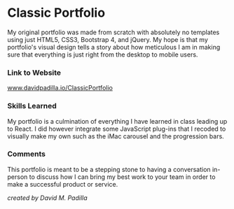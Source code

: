 # Classic Portfolio

My original portfolio was made from scratch with absolutely no templates using just HTML5, CSS3, Bootstrap 4, and jQuery. My hope is that my portfolio's visual design tells a story about how meticulous I am in making sure that everything is just right from the desktop to mobile users.

### Link to Website

www.davidpadilla.io/ClassicPortfolio

### Skills Learned

My portfolio is a culmination of everything I have learned in class leading up to React. I did however integrate some JavaScript plug-ins that I recoded to visually make my own such as the iMac carousel and the progression bars.

### Comments

This portfolio is meant to be a stepping stone to having a conversation in-person to discuss how I can bring my best work to your team in order to make a successful product or service.

_created by David M. Padilla_
